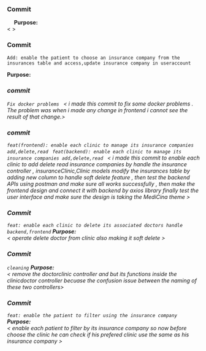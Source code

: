 ### Commit 
`  `
**Purpose:**  
< >

### Commit
`Add: enable the patient to choose an insurance company from the insurances table and access,update insurance company in useraccount`

**Purpose:**  
<i made this commit to enable the patient to add insurance company when they in register form also he will be able to modify or delete the associated insurance comapny from the user account pag.>


### commit 
`Fix docker problems `
< i made this commit to fix some docker problems . The problem was when i made any change in frontend i cannot see the result of that change.>



### commit 
`feat(frontend): enable each clinic to manage its insurance companies add,delete,read `
`feat(backend): enable each clinic to manage its insurance companies add,delete,read `
< i made this commit to enable each clinic to add delete read insurance companies by handle the insurance controller , insuranceClinic,Clinic models modify the insurances table by adding new column to handle soft delete feature , then test the backend APIs using postman and make sure all works successfully , then make the frontend design and connect it with backend by axios library finally test the user interface and make sure the design is taking the MediCina theme >


### Commit 
` feat: enable each clinic to delete its associated doctors handle backend,frontend `
**Purpose:**  
< operate delete doctor from clinic also making it soft delete >

### Commit 
` cleaning `
**Purpose:**  
< remove the doctorclinic controller and but its functions inside the clinicdoctor controller becuase the confusion issue between the naming of these two controllers>


### Commit 
` feat: enable the patient to filter using the insurance company `
**Purpose:**  
< enable each patient to filter by its insurance company so now before choose the clinic he can check if his prefered clinic use the same as his insurance company  >

